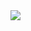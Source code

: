 <img src="https://media.tenor.com/I8EYt8fJnNYAAAAM/bumble-bee.gif">
<style>
.img{
  border_color: RED;
  border_radius: 50px;
  border_style: solid;
  }
  </style>
